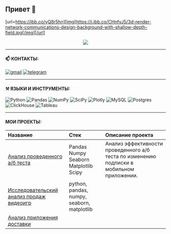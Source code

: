 ## Привет 👋
[url=https://ibb.co/yQ8r5hn][img]https://i.ibb.co/CHnfvJ5/3d-render-network-communications-design-background-with-shallow-depth-field.jpg[/img][/url]


<p align="center"><img src='https://i.ibb.co/4Zk07k8/2024-12-09-22-26-19.png'></p>


---
#### 📫 КОНТАКТЫ: 
[![gmail](https://camo.githubusercontent.com/316d8f7c978293bb876edbbf72de1cc0a0d18b70d4ba287d4597ee085eda0b61/68747470733a2f2f696d672e736869656c64732e696f2f62616467652f476d61696c2d7265643f6c6f676f3d676d61696c266c6f676f436f6c6f723d7768697465267374796c653d666f722d7468652d6261646765)](https://mail.google.com/mail/u/0/?fs=1&tf=cm&source=mailto&to=mvassiliev@gmail.com)
[![telegram](https://camo.githubusercontent.com/8f41682a178e57a174d0c6042e9cdb842c6329b24c34b2bf4206c25e933073a9/68747470733a2f2f696d672e736869656c64732e696f2f62616467652f54656c656772616d2d3243413545303f7374796c653d666f722d7468652d6261646765266c6f676f3d74656c656772616d266c6f676f436f6c6f723d7768697465)](<https://t.me/night_spectro)>)

---
#### ⚒️ ЯЗЫКИ И ИНСТРУМЕНТЫ:
![Python](https://img.shields.io/badge/python-3670A0?style=for-the-badge&logo=python&logoColor=ffdd54)
![Pandas](https://img.shields.io/badge/pandas-%23150458.svg?style=for-the-badge&logo=pandas&logoColor=white)
![NumPy](https://img.shields.io/badge/numpy-%23013243.svg?style=for-the-badge&logo=numpy&logoColor=white)
![SciPy](https://img.shields.io/badge/SciPy-%230C55A5.svg?style=for-the-badge&logo=scipy&logoColor=%white)
![Plotly](https://img.shields.io/badge/Plotly-%233F4F75.svg?style=for-the-badge&logo=plotly&logoColor=white)
![MySQL](https://img.shields.io/badge/mysql-4479A1.svg?style=for-the-badge&logo=mysql&logoColor=white)
![Postgres](https://img.shields.io/badge/postgres-%23316192.svg?style=for-the-badge&logo=postgresql&logoColor=white)
![ClickHouse](https://img.shields.io/badge/ClickHouse-FFCC01?style=for-the-badge&logo=clickhouse&logoColor=white)
![Tableau](https://img.shields.io/badge/Tableau-E97627?style=for-the-badge&logo=Tableau&logoColor=white)

---

#### МОИ ПРОЕКТЫ:

| Название     | Стек  | Описание проекта
:----|:-----------|:------
|[Анализ проведенного а/б теста](https://github.com/spectro02/analyst_projects/blob/main/b%20test%20project.ipynb) | Pandas Numpy Seaborn Matplotlib Scipy| Анализ эффективности проведенного а/б теста по изменению подписки в мобильном приложении.
|[Исследовательский анализ продаж видеоигр](https://github.com/spectro02/analyst_projects/blob/main/EDA_game_analysis.ipynb) | python, pandas, numpy, seaborn, matplotlib | 
|[Анализ приложения доставки](https://github.com/) | 



<!--
**spectro02/spectro02** is a ✨ _special_ ✨ repository because its `README.md` (this file) appears on your GitHub profile.

Here are some ideas to get you started:

- 🔭 I’m currently working on ...
- 🌱 I’m currently learning ...
- 👯 I’m looking to collaborate on ...
- 🤔 I’m looking for help with ...
- 💬 Ask me about ...
- 📫 How to reach me: ...
- 😄 Pronouns: ...
- ⚡ Fun fact: ...
-->

